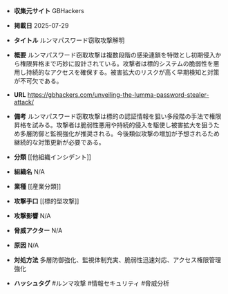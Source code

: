 - **収集元サイト**
GBHackers

- **掲載日**
2025-07-29

- **タイトル**
ルンマパスワード窃取攻撃解明

- **概要**
ルンマパスワード窃取攻撃は複数段階の感染連鎖を特徴とし初期侵入から権限昇格まで巧妙に設計されている。攻撃者は標的システムの脆弱性を悪用し持続的なアクセスを確保する。被害拡大のリスクが高く早期検知と対策が不可欠である。

- **URL**
https://gbhackers.com/unveiling-the-lumma-password-stealer-attack/

- **備考**
ルンマパスワード窃取攻撃は標的の認証情報を狙い多段階の手法で権限昇格を試みる。攻撃者は脆弱性悪用や持続的侵入を駆使し被害拡大を狙うため多層防御と監視強化が推奨される。今後類似攻撃の増加が予想されるため継続的な対策更新が必要である。

- **分類**
[[他組織インシデント]]

- **組織名**
N/A

- **業種**
[[産業分類]]

- **攻撃手口**
[[標的型攻撃]]

- **攻撃影響**
N/A

- **脅威アクター**
N/A

- **原因**
N/A

- **対処方法**
多層防御強化、監視体制充実、脆弱性迅速対応、アクセス権限管理強化

- **ハッシュタグ**
#ルンマ攻撃 #情報セキュリティ #脅威分析
